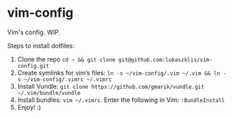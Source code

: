 vim-config
==========

Vim's config. WIP.

Steps to install dotfiles:

1. Clone the repo ``cd ~ && git clone git@github.com:lukaszklis/vim-config.git``
2. Create symlinks for vim’s files: ``ln -s ~/vim-config/.vim ~/.vim && ln -s ~/vim-config/.vimrc ~/.vimrc``
3. Install Vundle: ``git clone https://github.com/gmarik/vundle.git ~/.vim/bundle/vundle``
4. Install bundles: ``vim ~/.vimrc``. Enter the following in Vim: ``:BundleInstall``
5. Enjoy! :)
